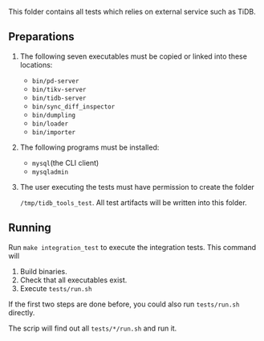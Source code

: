 

This folder contains all tests which relies on external service such as TiDB.

## Preparations

1. The following seven executables must be copied or linked into these locations:

   - `bin/pd-server`
   - `bin/tikv-server`
   - `bin/tidb-server`
   - `bin/sync_diff_inspector`
   - `bin/dumpling`
   - `bin/loader`
   - `bin/importer`

2. The following programs must be installed:

   - `mysql`(the CLI client)
   - `mysqladmin`

3. The user executing the tests must have permission to create the folder

   `/tmp/tidb_tools_test`. All test artifacts will be written into this folder.

## Running

Run `make integration_test` to execute the integration tests. This command will

1. Build binaries.
2. Check that all executables exist.
3. Execute `tests/run.sh`

If the first two steps are done before, you could also run `tests/run.sh` directly.

The scrip will find out all `tests/*/run.sh` and run it.
